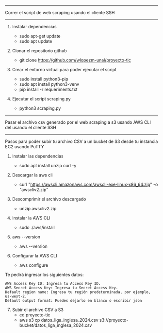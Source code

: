 ----------------------------------------------------------------------------------------------------------------------
Correr el script de web scraping usando el cliente SSH

----------------------------------------------------------------------------------------------------------------------
1. Instalar dependencias
	* sudo apt-get update
	* sudo apt update

2. Clonar el repositorio github
	* git clone https://github.com/wlopezm-unal/proyecto-tic
3. Crear el entorno virtual para poder ejecutar el script
	* sudo install python3-pip
	* sudo apt install python3-venv
	* pip install -r requeriments.txt
4. Ejecutar el script scraping.py
	* python3 scraping.py

----------------------------------------------------------------------------------------------------------------------
Pasar el archivo csv generado por el web scraping a s3 usando AWS CLI del usando el cliente SSH

----------------------------------------------------------------------------------------------------------------------
Pasos para poder subir tu archivo CSV a un bucket de S3 desde tu instancia EC2 usando PuTTY
1. Instalar las dependencias
	* sudo apt install unzip curl -y 

2. Descargar la aws cli
	* curl "https://awscli.amazonaws.com/awscli-exe-linux-x86_64.zip" -o "awscliv2.zip"

3. Descomprimir el archivo descargado
	* unzip awscliv2.zip

4. Instalar la AWS CLI
	* sudo ./aws/install

5. aws --version
	* aws --version

6. Configurar la AWS CLI
	* aws configure

 Te pedirá ingresar los siguientes datos:

	AWS Access Key ID: Ingresa tu Access Key ID.
	AWS Secret Access Key: Ingresa tu Secret Access Key.
	Default region name: Ingresa tu región predeterminada, por ejemplo, us-west-2.
	Default output format: Puedes dejarlo en blanco o escribir json

7. Subir el archivo CSV a S3
	* cd proyecto-tic
	* aws s3 cp datos_liga_inglesa_2024.csv s3://proyecto-bucket/datos_liga_inglesa_2024.csv

	
